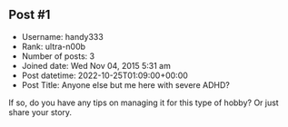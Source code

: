## Post #1
- Username: handy333
- Rank: ultra-n00b
- Number of posts: 3
- Joined date: Wed Nov 04, 2015 5:31 am
- Post datetime: 2022-10-25T01:09:00+00:00
- Post Title: Anyone else but me here with severe ADHD?

If so, do you have any tips on managing it for this type of hobby?
Or just share your story.
